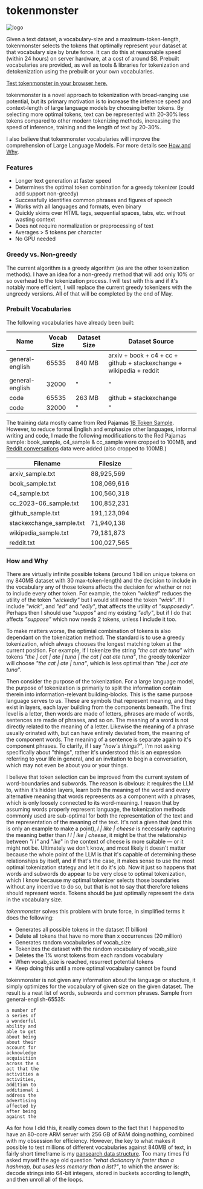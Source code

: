 # tokenmonster
![logo](https://github.com/alasdairforsythe/tokenmonster/assets/77910352/6ad94a66-a428-40ed-a5f0-9e2652daef45)

Given a text dataset, a vocabulary-size and a maximum-token-length, tokenmonster selects the tokens that optimally represent your dataset at that vocabulary size by brute force. It can do this at reasonable speed (within 24 hours) on server hardware, at a cost of around $8. Prebuilt vocabularies are provided, as well as tools & libraries for tokenization and detokenization using the prebuilt or your own vocabularies.

[Test tokenmonster in your browser here.](https://bot.co/tokenmonster.html)

tokenmonster is a novel approach to tokenization with broad-ranging use potential, but its primary motivation is to increase the inference speed and context-length of large language models by choosing better tokens. By selecting more optimal tokens, text can be represented with 20-30% less tokens compared to other modern tokenizing methods, increasing the speed of inference, training and the length of text by 20-30%.

I also believe that tokenmonster vocabularies will improve the comprehension of Large Language Models. For more details see [How and Why](#how-and-why).

### Features
- Longer text generation at faster speed
- Determines the optimal token combination for a greedy tokenizer (could add support non-greedy)
- Successfully identifies common phrases and figures of speech
- Works with all languages and formats, even binary
- Quickly skims over HTML tags, sequential spaces, tabs, etc. without wasting context
- Does not require normalization or preprocessing of text
- Averages > 5 tokens per character
- No GPU needed

### Greedy vs. Non-greedy
The current algorithm is a greedy algorithm (as are the other tokenization methods). I have an idea for a non-greedy method that will add only 10% or so overhead to the tokenization process. I will test with this and if it's notably more efficient, I will replace the current greedy tokenizers with the ungreedy versions. All of that will be completed by the end of May.

### Prebuilt Vocabularies
The following vocabularies have already been built:

| Name            | Vocab Size | Dataset Size | Dataset Source                                                       |
|-----------------|------------|--------------|----------------------------------------------------------------------|
| general-english | 65535      | 840 MB       | arxiv + book + c4 + cc + github + stackexchange + wikipedia + reddit |
| general-english | 32000      | "            | "                                                                    |
| code            | 65535      | 263 MB       | github + stackexchange                                               |
| code            | 32000      | "            | "                                                                    |

The training data mostly came from Red Pajamas [1B Token Sample](https://huggingface.co/datasets/togethercomputer/RedPajama-Data-1T-Sample). However, to reduce formal English and emphasize other languages, informal writing and code, I made the following modifications to the Red Pajamas sample: book_sample, c4_sample & cc_sample were cropped to 100MB, and [Reddit conversations](https://huggingface.co/datasets/SophieTr/reddit_clean) data were added (also cropped to 100MB.)

| Filename                 | Filesize  |
|--------------------------|-----------|
| arxiv_sample.txt         | 88,925,569  |
| book_sample.txt          | 108,069,616 |
| c4_sample.txt            | 100,560,318 |
| cc_2023-06_sample.txt    | 100,852,231 |
| github_sample.txt        | 191,123,094 |
| stackexchange_sample.txt | 71,940,138  |
| wikipedia_sample.txt     | 79,181,873  |
| reddit.txt               | 100,027,565 |

### How and Why
There are virtually infinite possible tokens (around 1 billion unique tokens on my 840MB dataset with 30 max-token-length) and the decision to include in the vocabulary any of those tokens affects the decision for whether or not to include every other token. For example, the token *"wicked"* reduces the utility of the token *"wickedly"* but I would still need the token *"wick"*. If I include *"wick"*, and *"ed"* and *"edly"*, that affects the utility of *"supposedly"*. Perhaps then I should use *"suppos"* and my existing *"edly"*, but if I do that affects *"suppose"* which now needs 2 tokens, unless I include it too.

To make matters worse, the optimial combination of tokens is also dependant on the tokenization method. The standard is to use a greedy tokenization, which always chooses the longest matching token at the current position. For example, if I tokenize the string *"the cat ate tuna"* with tokens *"the | cat | ate | tuna | the cat | cat ate tuna"*, the greedy tokenizer will choose *"the cat | ate | tuna"*, which is less optimal than *"the | cat ate tuna"*.

Then consider the purpose of the tokenization. For a large language model, the purpose of tokenization is primarily to split the information contain therein into information-relevant building-blocks. This is the same purpose language serves to us. These are symbols that represent meaning, and they exist in layers, each layer building from the components beneath. The first level is a letter, then words are made of letters, phrases are made of words, sentences are made of phrases, and so on. The meaning of a word is not directly related to the meaning of a letter. Likewise the meaning of a phrase usually orinated with, but can have entirely deviated from, the meaning of the component words. The meaning of a sentence is separate again to it's component phrases. To clarify, if I say *"how's things?"*, I'm not asking specifically about "things", rather it's understood this is an expression referring to your life in general, and an invitation to begin a conversation, which may not even be about you or your things.

I believe that token selection can be improved from the current system of word-boundaries and subwords. The reason is obvious: it requires the LLM to, within it's hidden layers, learn both the meaning of the word and every alternative meaning that words repreesents as a component with a phrases, which is only loosely connected to its word-meaning. I reason that by assuming words properly represent language, the tokenization methods commonly used are sub-optimal for both the representation of the text and the representation of the meaning of the text. It's not a given that (and this is only an example to make a point), *I | like | cheese* is necessarily capturing the meaning better than *I l | ike | cheese*, it might be that the relationship between *"I l"* and "*ike*" in the context of cheese is more suitable — or it might not be. Ultimately we don't know, and most likely it doesn't matter because the whole point of the LLM is that it's capable of determining these relationships by itself, and if that's the case, it makes sense to use the most optimal tokenization stategy and let it do it's job. Now it just so happens that words and subwords do appear to be very close to optimal tokenization, which I know because my optimal tokenizer selects those boundaries without any incentive to do so, but that is not to say that therefore tokens should represent words. Tokens should be just optimally represent the data in the vocabulary size.

*tokenmonster* solves this problem with brute force, in simplified terms it does the following:
- Generates all possible tokens in the dataset (1 billion)
- Delete all tokens that have no more than x occurrences (20 million)
- Generates random vocabularies of vocab_size
- Tokenizes the dataset with the random vocabulary of vocab_size
- Deletes the 1% worst tokens from each random vocabulary
- When vocab_size is reached, resurrect potential tokens
- Keep doing this until a more optimal vocabulary cannot be found

tokenmonster is not given any information about the language or stucture, it simply optimizes for the vocabulary of given size on the given dataset. The result is a neat list of words, subwords and common phrases. Sample from general-english-65535:
```general-english-65535
a number of 
a series of 
a wonderful 
ability and 
able to get 
about being 
about their 
account for 
acknowledge 
acquisition 
across the s
act that the
activities a
activities, 
addition to 
additional i
address the 
advertising 
affected by 
after being 
against the 
```

As for how I did this, it really comes down to the fact that I happened to have an 80-core ARM server with 256 GB of RAM doing nothing, combined with my obsession for efficiency. However, the key to what makes it possible to test millions of different vocabularies against 840MB of text, in fairly short timeframe is my [pansearch data structure](https://github.com/alasdairforsythe/pansearch). Too many times I'd asked myself the age old question *"what dictionary is faster than a hashmap, but uses less memory than a list?"*, to which the answer is: decode strings into 64-bit integers, stored in buckets according to length, and then unroll all of the loops.

